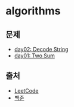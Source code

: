 # algorithms


## 문제

- [day02: Decode String](https://github.com/gather-around-and-code/algorithms/tree/master/day2)
- [day01: Two Sum](https://github.com/gather-around-and-code/algorithms/tree/master/day1)


## 출처
- [LeetCode](https://leetcode.com/)
- [백준](https://www.acmicpc.net/)
